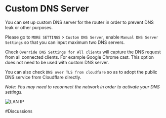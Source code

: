 # Custom DNS Server

You can set up custom DNS server for the router in order to prevent DNS leak or other purposes.

Please go to `MORE SETTINGS` > `Custom DNS Server`, enable `Manual DNS Server Settings` so that you can input maximum two DNS servers.

Check `Override DNS Settings for All clients` will capture the DNS request from all connected clients. For example Google Chrome cast. This option does not need to be used with custom DNS server.

You can also check `DNS over TLS from cloudfare` so as to adopt the public DNS service from Cloudflare directly.

*Note: You may need to reconnect the network in order to activate your DNS settings.*

![LAN IP](https://static.gl-inet.com/docs/en/3/setup/dns/dns.jpg)



#Discussions